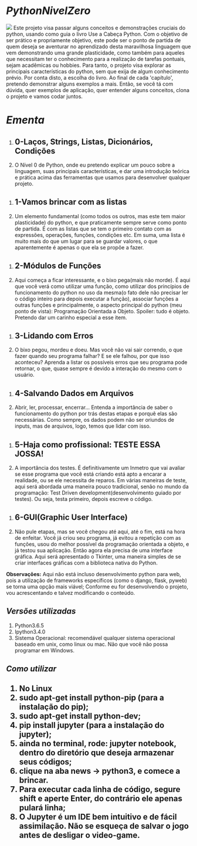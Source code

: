 <h1><i>PythonNivelZero</i></h1>
<img src='https://img.shields.io/pypi/pyversions/Django.svg'/>
Este projeto visa passar alguns conceitos e demonstrações cruciais do python, usando como guia o livro Use a Cabeça Python. Com o objetivo de ser prático e propriamente objetivo, este pode ser o ponto de partida de quem deseja se aventurar no aprendizado desta maravilhosa linguagem que vem demonstrando uma grande plasticidade, como também para aqueles que necessitam ter o conhecimento para a realização de tarefas pontuais, sejam acadêmicas ou hobbies. Para tanto, o projeto visa explorar as principais características do python, sem que exija de algum conhecimento prévio. Por conta disto, a escolha do livro. Ao final de cada 'capítulo', pretendo demonstrar alguns exemplos a mais.
Então, se você tá com dúvida, quer exemplos de aplicação, quer entender alguns conceitos, clona o projeto e vamos codar juntos.   
<h1><i>Ementa</i></h1>
<ol>
	<li><h2>0-Laços, Strings, Listas, Dicionários, Condições</h2></li>
	<li>O Nível 0 de Python, onde eu pretendo explicar um pouco sobre a linguagem, suas principais características, e dar uma introdução teórica e prática acima das ferramentas que usamos para desenvolver qualquer projeto.</li>
</ol>
<ol>
	<li><h2>1-Vamos brincar com as listas</h2></li>
	<li>Um elemento fundamental (como todos os outros, mas este tem maior plasticidade) do python, e que praticamente sempre serve como ponto de partida. É com as listas que se tem o primeiro contato com  as expressões, operações, funções, condições etc. Em suma, uma lista é muito mais do que um lugar para se guardar valores, o que aparentemente é apenas o que ela se propõe a fazer.</li>
</ol>
<ol>
	<li><h2>2-Módulos de Funções</h2></li>
	<li>Aqui começa a ficar interessante, e o bixo pega(mais não morde). É aqui que você verá como utilizar uma função, como utilizar dos princípios de funcionamento do python no uso da mesma(o fato dele não precisar ler o código inteiro para depois executar a função), associar funções a outras funções e principalmente, o aspecto principal do python (meu ponto de vista): Programação Orientada a Objeto. Spoiler: tudo é objeto. Pretendo dar um carinho especial a esse item.</li>
</ol>
<ol>
	<li><h2>3-Lidando com Erros</h2></li>
	<li>O bixo pegou, mordeu e doeu. Mas você não vai sair correndo, o que fazer quando seu programa falhar? E se ele falhou, por que isso aconteceu? Aprenda a listar os possíveis erros que seu programa pode retornar, o que, quase sempre é devido a interação do mesmo com o usuário.</li>
</ol>
<ol>
	<li><h2>4-Salvando Dados em Arquivos</h2></li>
	<li>Abrir, ler, processar, encerrar... Entenda a importância de saber o funcionamento do python por trás destas etapas e porquê elas são necessárias. Como sempre, os dados podem não ser oriundos de inputs, mas de arquivos, logo, temos que lidar com isso.</li>
</ol>
<ol>
	<li><h2>5-Haja como profissional: TESTE ESSA JOSSA!</h2></li>
	<li>A importância dos testes. É definitivamente um Inmetro que vai avaliar se esse programa que você está criando está apto a encarar a realidade, ou se ele necessita de reparos. Em várias maneiras de teste, aqui será abordada uma maneira pouco tradicional, senão no mundo da programação: Test Driven development(desenvolvimento guiado por testes). Ou seja, testa primeiro, depois escreve o código.</li>
</ol>
<ol>
	<li><h2>6-GUI(Graphic User Interface)</h2></li>
	<li>Não pule etapas, mas se você chegou até aqui, até o fim, está na hora de enfeitar. Você já criou seu programa, já evitou a repetição com as funções, usou do melhor possível da programação orientada a objeto, e já testou sua aplicação. Então agora ela precisa de uma interface gráfica. Aqui será apresentado o Tkinter, uma maneira simples de se criar interfaces gráficas com a biblioteca nativa do Python.</li>
</ol>
<b>Observações:</b> Aqui não está incluso desenvolvimento python para web, pois a utilização de frameworks específicos (como o django, flask, pyweb) se torna uma opção mais viável; Conforme eu for desenvolvendo o projeto, vou acrescentando e talvez modificando o conteúdo. 

<h2><i>Versões utilizadas</i></h2>
<ol>
	<li>Python3.6.5</li> 
	<li>Ipython3.4.0</li>
	<li>Sistema Operacional: recomendável qualquer sistema operacional baseado em unix, como linux ou mac. Não que você não possa programar em Windows.</li>
</ol>
<h2><i>Como utilizar</i><h2>
<ol>
	<li>No Linux</li>
	<li>sudo apt-get install python-pip (para a instalação do pip);</li>
	<li>sudo apt-get install python-dev;</li>
	<li>pip install jupyter (para a instalação do jupyter);</li>
	<li>ainda no terminal, rode: jupyter notebook, dentro do diretório que deseja armazenar seus códigos;</li>
	<li>clique na aba news -> python3, e comece a brincar.</li>
	<li>Para executar cada linha de código, segure shift e aperte Enter, do contrário ele apenas pulará linha;</li>
	<li>O Jupyter é um IDE bem intuitivo e de fácil assimilação. Não se esqueça de salvar o jogo antes de desligar o video-game.</li>
</ol>
